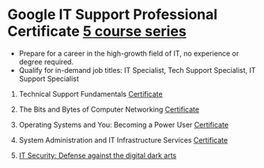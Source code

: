 # Google IT Support Professional Certificate [5 course series](https://www.coursera.org/programs/los-gatos-library-pjaqd/professional-certificates/google-it-support?source=search#courses)

  * Prepare for a career in the high-growth field of IT, no experience or degree required.
  * Qualify for in-demand job titles: IT Specialist, Tech Support Specialist, IT Support Specialist

1. Technical Support Fundamentals [Certificate](https://coursera.org/share/3aaed01cbb2e9560bbaaa1ca60c2766c)


2. The Bits and Bytes of Computer Networking [Certificate](https://coursera.org/share/531fe9c9d610462b75ef5569dfc3bb61)

3. Operating Systems and You: Becoming a Power User [Certificate](https://coursera.org/share/e6286a5d1f5d1581d0eca893f31c7106)

4. System Administration and IT Infrastructure Services [Certificate](https://coursera.org/share/fd970ed0fcda6c101dd6dbd38e67268f)

5. [IT Security: Defense against the digital dark arts](https://www.coursera.org/learn/it-security/home/module/1)

